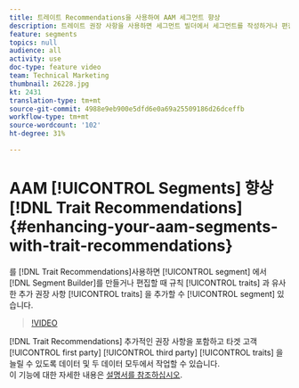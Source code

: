```yaml
---
title: 트레이트 Recommendations을 사용하여 AAM 세그먼트 향상
description: 트레이트 권장 사항을 사용하면 세그먼트 빌더에서 세그먼트를 작성하거나 편집할 때 포함할 수 있는 추가 트레이트에 대한 권장 사항을 얻을 수 있습니다. 이러한 권장 사항은 세그먼트 규칙의 트레이트와 유사합니다.
feature: segments
topics: null
audience: all
activity: use
doc-type: feature video
team: Technical Marketing
thumbnail: 26228.jpg
kt: 2431
translation-type: tm+mt
source-git-commit: 4988e9eb900e5dfd6e0a69a25509186d26dceffb
workflow-type: tm+mt
source-wordcount: '102'
ht-degree: 31%

---
```



# AAM [!UICONTROL Segments] 향상 [!DNL Trait Recommendations] {#enhancing-your-aam-segments-with-trait-recommendations}

를 [!DNL Trait Recommendations]사용하면 [!UICONTROL segment] 에서 [!DNL Segment Builder]를 만들거나 편집할 때 규칙 [!UICONTROL traits] 과 유사한 추가 권장 사항 [!UICONTROL traits] 을 추가할 수 [!UICONTROL segment] 있습니다.

>[!VIDEO](https://video.tv.adobe.com/v/26228/?quality=12)

[!DNL Trait Recommendations] 추가적인 권장 사항을 포함하고 타겟 고객 [!UICONTROL first party] [!UICONTROL third party] [!UICONTROL traits] 을 늘릴 수 있도록 데이터 및 두 데이터 모두에서 작업할 수 있습니다.\
이 기능에 대한 자세한 내용은 [설명서를 참조하십시오](https://experiencecloud.adobe.com/resources/help/en_US/aam/trait-recommendations.html).